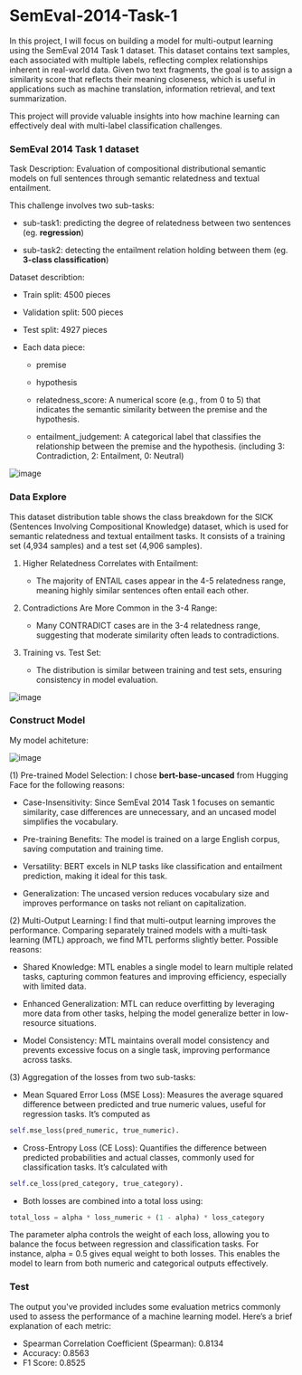 # SemEval-2014-Task-1
In this project, I will focus on building a model for multi-output learning using the SemEval 2014 Task 1 dataset. This dataset contains text samples, each associated with multiple labels, reflecting complex relationships inherent in real-world data. Given two text fragments, the goal is to assign a similarity score that reflects their meaning closeness, which is useful in applications such as machine translation, information retrieval, and text summarization.

This project will provide valuable insights into how machine learning can effectively deal with multi-label classification challenges.

### SemEval 2014 Task 1 dataset
Task Description: Evaluation of compositional distributional semantic models on full sentences through semantic relatedness and textual entailment.

This challenge involves two sub-tasks:

- sub-task1: predicting the degree of relatedness between two sentences (eg. **regression**)

- sub-task2: detecting the entailment relation holding between them (eg. **3-class classification**)

Dataset describtion: 

- Train split: 4500 pieces

- Validation split: 500 pieces

- Test split: 4927 pieces

- Each data piece: 
    - premise

    - hypothesis
        
    - relatedness_score: A numerical score (e.g., from 0 to 5) that indicates the semantic similarity between the premise and the hypothesis.
        
    - entailment_judgement: A categorical label that classifies the relationship between the premise and the hypothesis. (including 3: Contradiction, 2: Entailment, 0: Neutral)

![image](https://github.com/user-attachments/assets/07d226d2-99ab-4874-a3fb-b7a1ef38c0f4)

### Data Explore
This dataset distribution table shows the class breakdown for the SICK (Sentences Involving Compositional Knowledge) dataset, which is used for semantic relatedness and textual entailment tasks. It consists of a training set (4,934 samples) and a test set (4,906 samples).

1. Higher Relatedness Correlates with Entailment:

    - The majority of ENTAIL cases appear in the 4-5 relatedness range, meaning highly similar sentences often entail each other.

2. Contradictions Are More Common in the 3-4 Range:

    - Many CONTRADICT cases are in the 3-4 relatedness range, suggesting that moderate similarity often leads to contradictions.

3. Training vs. Test Set:

    - The distribution is similar between training and test sets, ensuring consistency in model evaluation.

![image](https://github.com/user-attachments/assets/ae0fe04e-6a50-4d50-8139-ea690f47e512)

### Construct Model

My model achiteture: 

![image](https://github.com/user-attachments/assets/7abebb30-cb60-433a-8899-8d8164d1047a)

(1) Pre-trained Model Selection: I chose **bert-base-uncased** from Hugging Face for the following reasons:

- Case-Insensitivity:  Since SemEval 2014 Task 1 focuses on semantic similarity, case differences are unnecessary, and an uncased model simplifies the vocabulary.

- Pre-training Benefits: The model is trained on a large English corpus, saving computation and training time.

- Versatility: BERT excels in NLP tasks like classification and entailment prediction, making it ideal for this task.

- Generalization: The uncased version reduces vocabulary size and improves performance on tasks not reliant on capitalization.


(2) Multi-Output Learning: I find that multi-output learning improves the performance. Comparing separately trained models with a multi-task learning (MTL) approach, we find MTL performs slightly better. Possible reasons:

- Shared Knowledge: MTL enables a single model to learn multiple related tasks, capturing common features and improving efficiency, especially with limited data.

- Enhanced Generalization: MTL can reduce overfitting by leveraging more data from other tasks, helping the model generalize better in low-resource situations.

- Model Consistency: MTL maintains overall model consistency and prevents excessive focus on a single task, improving performance across tasks.

(3) Aggregation of the losses from two sub-tasks: 

- Mean Squared Error Loss (MSE Loss): Measures the average squared difference between predicted and true numeric values, useful for regression tasks. It’s computed as 
```python
self.mse_loss(pred_numeric, true_numeric).
```

- Cross-Entropy Loss (CE Loss): Quantifies the difference between predicted probabilities and actual classes, commonly used for classification tasks. It’s calculated with
```python
self.ce_loss(pred_category, true_category).
```

- Both losses are combined into a total loss using:
```python
total_loss = alpha * loss_numeric + (1 - alpha) * loss_category
```

The parameter alpha controls the weight of each loss, allowing you to balance the focus between regression and classification tasks. For instance, alpha = 0.5 gives equal weight to both losses. This enables the model to learn from both numeric and categorical outputs effectively.

### Test
The output you've provided includes some evaluation metrics commonly used to assess the performance of a machine learning model. Here’s a brief explanation of each metric:
- Spearman Correlation Coefficient (Spearman): 0.8134
- Accuracy: 0.8563
- F1 Score: 0.8525

